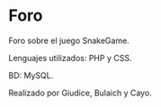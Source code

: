 # Foro
Foro sobre el juego SnakeGame.

Lenguajes utilizados: PHP y CSS.

BD: MySQL.

Realizado por Giudice, Bulaich y Cayo.
